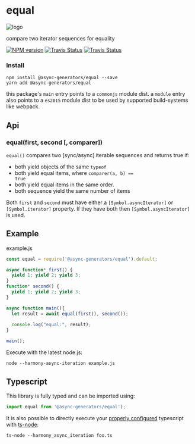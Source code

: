 # equal
![logo](https://avatars1.githubusercontent.com/u/31987273?v=4&s=110)

compare two iterator sequences for equality 

[![NPM version][npm-image]][npm-url]
[![Travis Status][travis-image]][travis-url]
[![Travis Status][codecov-image]][codecov-url]

### Install
```
npm install @async-generators/equal --save
yarn add @async-generators/equal
```

this package's `main` entry points to a `commonjs` module dist. a `module` entry also points to a `es2015` module dist to be used by supported build-systems like webpack. 

## Api

### equal(first, second [, comparer])

<code>equal()</code> compares two [sync/async] iterable sequences and returns true if: 

* both yield objects of the same <code>typeof</code>
* both yield equal items, where <code>comparer(a, b) == true</code>
* both yield equal items in the same order. 
* both sequence yield the same number of items

Both <code>first</code> and <code>second</code> must have either a `[Symbol.asyncIterator]` or `[Symbol.iterator]` property. If they have both then `[Symbol.asyncIterator]` is used. 

## Example

example.js
```js
const equal = require('@async-generators/equal').default;

async function* first() {
  yield 1; yield 2; yield 3;
}
function* second() {
  yield 1; yield 2; yield 3;
}

async function main(){
  let result = await equal(first(), second());
  
  console.log("equal:", result);
}

main();
```

Execute with the latest node.js: 

```
node --harmony-async-iteration example.js
```

## Typescript

This library is fully typed and can be imported using: 

```ts
import equal from '@async-generators/equal');
```

It is also possible to directly execute your [properly configured](https://stackoverflow.com/a/43694282/1657476) typescript with [ts-node](https://www.npmjs.com/package/ts-node):

```
ts-node --harmony_async_iteration foo.ts
```

[npm-url]: https://npmjs.org/package/@async-generators/equal
[npm-image]: https://img.shields.io/npm/v/@async-generators/equal.svg
[npm-downloads]: https://img.shields.io/npm/dm/@async-generators/equal.svg
[travis-url]: https://travis-ci.org/async-generators/equal
[travis-image]: https://img.shields.io/travis/async-generators/equal/master.svg
[codecov-url]: https://codecov.io/gh/async-generators/equal
[codecov-image]: https://codecov.io/gh/async-generators/equal/branch/master/graph/badge.svg
